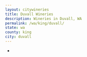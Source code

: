 ```yaml
---
layout: citywineries
title: Duvall Wineries
description: Wineries in Duvall, WA
permalink: /wa/king/duvall/
state: wa
county: king
city: duvall
---
```

-
